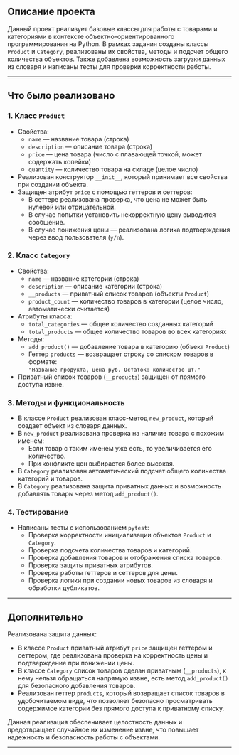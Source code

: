 ## Описание проекта

Данный проект реализует базовые классы для работы с товарами и категориями в контексте объектно-ориентированного программирования на Python. В рамках задания созданы классы `Product` и `Category`, реализованы их свойства, методы и подсчет общего количества объектов. Также добавлена возможность загрузки данных из словаря и написаны тесты для проверки корректности работы.

---

## Что было реализовано

### 1. Класс `Product`

- Свойства:
  - `name` — название товара (строка)
  - `description` — описание товара (строка)
  - `price` — цена товара (число с плавающей точкой, может содержать копейки)
  - `quantity` — количество товара на складе (целое число)
- Реализован конструктор `__init__`, который принимает все свойства при создании объекта.
- Защищен атрибут `price` с помощью геттеров и сеттеров:
  - В сеттере реализована проверка, что цена не может быть нулевой или отрицательной.
  - В случае попытки установить некорректную цену выводится сообщение.
  - В случае понижения цены — реализована логика подтверждения через ввод пользователя (`y/n`).

### 2. Класс `Category`

- Свойства:
  - `name` — название категории (строка)
  - `description` — описание категории (строка)
  - `__products` — приватный список товаров (объекты `Product`)
  - `product_count` — количество товаров в категории (целое число, автоматически считается)
- Атрибуты класса:
  - `total_categories` — общее количество созданных категорий
  - `total_products` — общее количество товаров во всех категориях
- Методы:
  - `add_product()` — добавление товара в категорию (объект `Product`)
  - Геттер `products` — возвращает строку со списком товаров в формате:  
    `"Название продукта, цена руб. Остаток: количество шт."`
- Приватный список товаров (`__products`) защищен от прямого доступа извне.

### 3. Методы и функциональность

- В классе `Product` реализован класс-метод `new_product`, который создает объект из словаря данных.
- В `new_product` реализована проверка на наличие товара с похожим именем:
  - Если товар с таким именем уже есть, то увеличивается его количество.
  - При конфликте цен выбирается более высокая.
- В `Category` реализован автоматический подсчет общего количества категорий и товаров.
- В `Category` реализована защита приватных данных и возможность добавлять товары через метод `add_product()`.

### 4. Тестирование

- Написаны тесты с использованием `pytest`:
  - Проверка корректности инициализации объектов `Product` и `Category`.
  - Проверка подсчета количества товаров и категорий.
  - Проверка добавления товаров и отображения списка товаров.
  - Проверка защиты приватных атрибутов.
  - Проверка работы геттеров и сеттеров для цены.
  - Проверка логики при создании новых товаров из словаря и обработки дубликатов.

---

## Дополнительно

Реализована защита данных:  
- В классе `Product` приватный атрибут `price` защищен геттером и сеттером, где реализована проверка на корректность цены и подтверждение при понижении цены.  
- В классе `Category` список товаров сделан приватным (`__products`), к нему нельзя обращаться напрямую извне, есть метод `add_product()` для безопасного добавления товаров.  
- Реализован геттер `products`, который возвращает список товаров в удобочитаемом виде, что позволяет безопасно просматривать содержимое категории без прямого доступа к приватному списку.

Данная реализация обеспечивает целостность данных и предотвращает случайное их изменение извне, что повышает надежность и безопасность работы с объектами.

---
